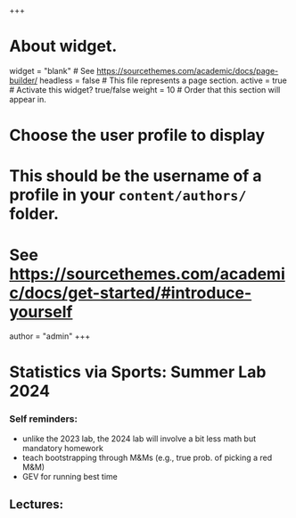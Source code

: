 +++
# About widget.
widget = "blank"  # See https://sourcethemes.com/academic/docs/page-builder/
headless = false  # This file represents a page section.
active = true  # Activate this widget? true/false
weight = 10  # Order that this section will appear in.

# Choose the user profile to display
# This should be the username of a profile in your `content/authors/` folder.
# See https://sourcethemes.com/academic/docs/get-started/#introduce-yourself
author = "admin"
+++

# Statistics via Sports: Summer Lab 2024

### Self reminders:
* unlike the 2023 lab, the 2024 lab will involve a bit less math but mandatory homework
* teach bootstrapping through M&Ms (e.g., true prob. of picking a red M&M)
* GEV for running best time

## Lectures:




